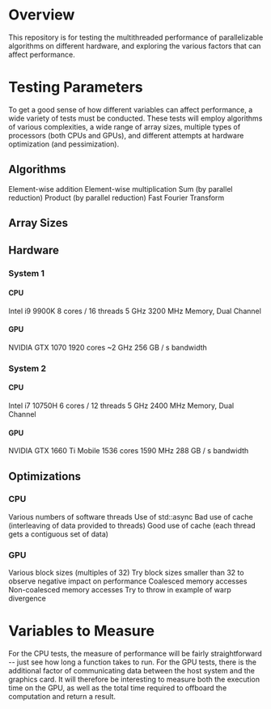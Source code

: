 # Overview
This repository is for testing the multithreaded performance of parallelizable algorithms on different hardware, and exploring the various factors that can affect performance.

# Testing Parameters
To get a good sense of how different variables can affect performance, a wide variety of tests must be conducted. These tests will employ algorithms of various complexities, a wide range of array sizes, multiple types of processors (both CPUs and GPUs), and different attempts at hardware optimization (and pessimization).

## Algorithms
Element-wise addition
Element-wise multiplication
Sum (by parallel reduction)
Product (by parallel reduction)
Fast Fourier Transform

## Array Sizes

## Hardware
### System 1
#### CPU
Intel i9 9900K
8 cores / 16 threads
5 GHz
3200 MHz Memory, Dual Channel

#### GPU
NVIDIA GTX 1070
1920 cores
~2 GHz
256 GB / s bandwidth

### System 2
#### CPU
Intel i7 10750H
6 cores / 12 threads
5 GHz
2400 MHz Memory, Dual Channel

#### GPU
NVIDIA GTX 1660 Ti Mobile
1536 cores
1590 MHz
288 GB / s bandwidth

## Optimizations
### CPU
Various numbers of software threads
Use of std::async
Bad use of cache (interleaving of data provided to threads)
Good use of cache (each thread gets a contiguous set of data)

### GPU
Various block sizes (multiples of 32)
Try block sizes smaller than 32 to observe negative impact on performance
Coalesced memory accesses
Non-coalesced memory accesses
Try to throw in example of warp divergence

# Variables to Measure
For the CPU tests, the measure of performance will be fairly straightforward -- just see how long a function takes to run. For the GPU tests, there is the additional factor of communicating data between the host system and the graphics card. It will therefore be interesting to measure both the execution time on the GPU, as well as the total time required to offboard the computation and return a result.